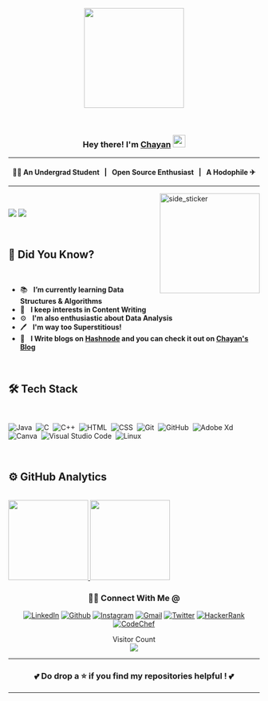 <p align="center">
  <img src="https://github.com/thompsonemerson/thompsonemerson/raw/master/cover-thompson.png" height="200"/>
</p>

<br/>

### <p align="center"> Hey there! I'm [Chayan](https://octoprofile.vercel.app/user?id=Chayan-11) <img src="https://github.com/souvikguria98/souvikguria98/blob/master/Hi.gif" width="25"></p>

-------------------------------------------------------------------------------------

<h4 align="center"> &nbsp; 👨‍🎓 An Undergrad Student &nbsp; | &nbsp; Open Source Enthusiast &nbsp; | &nbsp; A Hodophile ✈ &nbsp;  </h4>

-------------------------------------------------------------------------------------

<img align="right" width=200px height=200px alt="side_sticker" src="https://media.giphy.com/media/TEnXkcsHrP4YedChhA/giphy.gif" />

<br/>

 <a href="https://github.com/Chayan-11"><img src="https://img.shields.io/github/followers/Chayan-11?color=%234CC61E&label=GitHub%20Followers%20%3A"/></a>
 <a href="https://github.com/Chayan-11?tab=repositories"><img src="https://badges.frapsoft.com/os/v2/open-source.svg?v=103"/></a>

<br/>

## 💢 Did You Know? 

<br/>

- 📚 &nbsp; **I’m currently learning Data Structures & Algorithms**
- 🤔 &nbsp; **I keep interests in Content Writing**
-  ⚙ &nbsp; **I'm also enthusiastic about Data Analysis**
- 🖊  &nbsp; **I'm way too Superstitious!** 
- 📃 &nbsp; **I Write blogs on [Hashnode](https://hashnode.com/) and you can check it out on [Chayan's Blog](https://chayan.hashnode.dev/)**

<br/>

## 🛠 Tech Stack 

<br/>

![Java](https://img.shields.io/badge/-Java-05122A?style=flat&logo=Java&logoColor=FFA518)&nbsp;
![C](https://img.shields.io/badge/-C-05122A?style=flat&logo=C&logoColor=A8B9CC)&nbsp;
![C++](https://img.shields.io/badge/-C++-05122A?style=flat&logo=C%2B%2B&logoColor=00599C)&nbsp;
![HTML](https://img.shields.io/badge/-HTML-05122A?style=flat&logo=HTML5)&nbsp;
![CSS](https://img.shields.io/badge/-CSS-05122A?style=flat&logo=CSS3&logoColor=1572B6)&nbsp;
![Git](https://img.shields.io/badge/-Git-05122A?style=flat&logo=git)&nbsp;
![GitHub](https://img.shields.io/badge/-GitHub-05122A?style=flat&logo=github)&nbsp;
![Adobe Xd](https://img.shields.io/badge/-Xd-05122A?style=flat&logo=adobe-xd)&nbsp;
![Canva](https://img.shields.io/badge/-Canva-05122A?style=flat&logo=canva)&nbsp;
![Visual Studio Code](https://img.shields.io/badge/-Visual%20Studio%20Code-05122A?style=flat&logo=visual-studio-code&logoColor=007ACC)&nbsp;
![Linux](https://img.shields.io/badge/-Linux-05122A?style=flat&logo=linux)&nbsp;

<br/>

<h2>⚙️ GitHub Analytics</h2>

<br/>
       
<a href="https://github.com/Chayan-11">
  
  <img height="160em" src="https://github-readme-stats.vercel.app/api?username=Chayan-11&count_private=true&show_icons=true&&theme=chartreuse-dark&include_all_commits=true" />
  <img height="160em" src="https://github-readme-streak-stats.herokuapp.com?user=Chayan-11&theme=chartreuse-dark">
  
</a>

<br/>

<div align="center">
<h3> 🤝🏻 Connect With Me @ </h3>

[![LinkedIn](https://img.shields.io/badge/linkedin-black?style=flat-square&logo=linkedin)](https://www.linkedin.com/in/chayan-debbarma/)
[![Github](https://img.shields.io/badge/github-black?style=flat-square&logo=github)](https://github.com/Chayan-11)
[![Instagram](https://img.shields.io/badge/instagram-black?style=flat-square&logo=instagram)](https://www.instagram.com/chayan_debbarma/)
[![Gmail](https://img.shields.io/badge/gmail-black?style=flat-square&logo=gmail)](mailto:chayan.nit24@gmail.com)
[![Twitter](https://img.shields.io/badge/twitter-black?style=flat-square&logo=twitter)](https://twitter.com/be_it_chayan)
[![HackerRank](https://img.shields.io/badge/hackerrank-black?style=flat-square&logo=hackerrank)](https://www.hackerrank.com/chayan_11)
[![CodeChef](https://img.shields.io/badge/codechef-black?style=flat-square&logo=codechef)](https://www.codechef.com/users/chayan_11)

</div>

<p align="center"> 
  Visitor Count
  
  </br>
  <img src="https://profile-counter.glitch.me/chayan-11/count.svg" />
</p>

--------------------------------------------------------------------------------

### <p align="center"> 💕 Do drop a ⭐ if you find my repositories helpful ! 💕 </p>

--------------------------------------------------------------------------------
